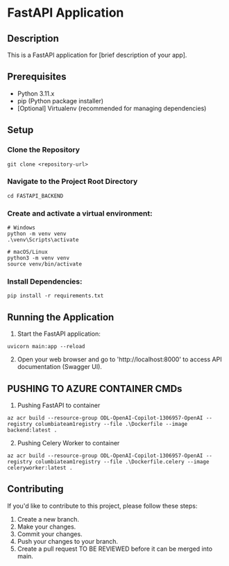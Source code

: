 # FastAPI Application

## Description
This is a FastAPI application for [brief description of your app].

## Prerequisites
- Python 3.11.x
- pip (Python package installer)
- [Optional] Virtualenv (recommended for managing dependencies)

## Setup

### Clone the Repository
```
git clone <repository-url>
```

### Navigate to the Project Root Directory
```
cd FASTAPI_BACKEND
```

### Create and activate a virtual environment:
```
# Windows
python -m venv venv
.\venv\Scripts\activate

# macOS/Linux
python3 -m venv venv
source venv/bin/activate
```

### Install Dependencies:
```
pip install -r requirements.txt
```

## Running the Application
1. Start the FastAPI application:
```
uvicorn main:app --reload
```

2. Open your web browser and go to 'http://localhost:8000' to access API documentation (Swagger UI).

## PUSHING TO AZURE CONTAINER CMDs

1. Pushing FastAPI to container
```
az acr build --resource-group ODL-OpenAI-Copilot-1306957-OpenAI --registry columbiateam1registry --file .\Dockerfile --image backend:latest .
```

2. Pushing Celery Worker to container
```
az acr build --resource-group ODL-OpenAI-Copilot-1306957-OpenAI --registry columbiateam1registry --file .\Dockerfile.celery --image celeryworker:latest .
```

## Contributing
If you'd like to contribute to this project, please follow these steps:
1. Create a new branch.
2. Make your changes.
3. Commit your changes.
4. Push your changes to your branch.
5. Create a pull request TO BE REVIEWED before it can be merged into main.